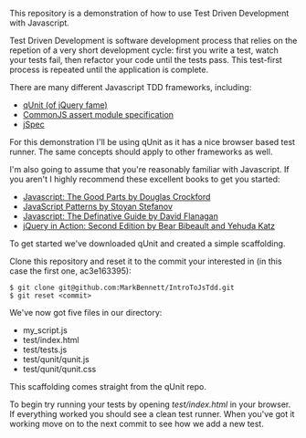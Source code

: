 This repository is a demonstration of how to use Test Driven Development with Javascript.

Test Driven Development is software development process that relies on the repetion of a very short development cycle: first you write a test, watch your tests fail, then refactor your code until the tests pass.  This test-first process is repeated until the application is complete.

There are many different Javascript TDD frameworks, including:

* [qUnit (of jQuery fame)](http://github.com/jquery/qunit)
* [CommonJS assert module specification](http://wiki.commonjs.org/wiki/Unit_Testing/1.0#Assert)
* [jSpec](http://github.com/visionmedia/jspec)

For this demonstration I'll be using qUnit as it has a nice browser based test runner.  The same concepts should apply to other frameworks as well.

I'm also going to assume that you're reasonably familiar with Javascript.  If you aren't I highly recommend these excellent books to get you started:

* [Javascript: The Good Parts by Douglas Crockford](http://www.amazon.com/JavaScript-Good-Parts-Douglas-Crockford/dp/0596517742/ref=sr_1_1?s=books&ie=UTF8&qid=1287528563&sr=1-1)
* [JavaScript Patterns by Stoyan Stefanov](http://www.amazon.com/JavaScript-Patterns-Stoyan-Stefanov/dp/0596806752/ref=sr_1_1?ie=UTF8&s=books&qid=1287528526&sr=1-1-catcorr)
* [Javascript: The Definative Guide by David Flanagan](http://www.amazon.com/JavaScript-Definitive-Guide-David-Flanagan/dp/0596101996/ref=sr_1_1?s=books&ie=UTF8&qid=1287528592&sr=1-1)
* [jQuery in Action: Second Edition by Bear Bibeault and Yehuda Katz](http://www.amazon.com/jQuery-Action-Second-Bear-Bibeault/dp/1935182323/ref=sr_1_1?ie=UTF8&s=books&qid=1287528632&sr=1-1)

To get started we've downloaded qUnit and created a simple scaffolding.

Clone this repository and reset it to the commit your interested in (in this case the first one, ac3e163395):

    $ git clone git@github.com:MarkBennett/IntroToJsTdd.git
    $ git reset <commit>

We've now got five files in our directory:

* my_script.js
* test/index.html
* test/tests.js
* test/qunit/qunit.js
* test/qunit/qunit.css

This scaffolding comes straight from the qUnit repo.

To begin try running your tests by opening *test/index.html* in your browser.  If everything worked you should see a clean test runner.  When you've got it working move on to the next commit to see how we add a new test.
